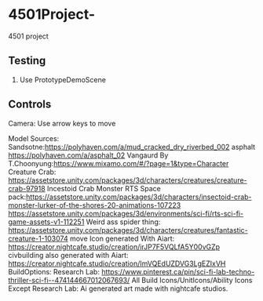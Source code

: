# 4501Project-
 4501 project

Testing
-------------------

1. Use PrototypeDemoScene

Controls
-------------------

Camera: Use arrow keys to move


Model Sources:
Sandsotne:https://polyhaven.com/a/mud_cracked_dry_riverbed_002
asphalt
https://polyhaven.com/a/asphalt_02
Vangaurd By T.Choonyung:https://www.mixamo.com/#/?page=1&type=Character
Creature Crab:
https://assetstore.unity.com/packages/3d/characters/creatures/creature-crab-97918
Incestoid Crab Monster
RTS Space pack:https://assetstore.unity.com/packages/3d/characters/insectoid-crab-monster-lurker-of-the-shores-20-animations-107223
https://assetstore.unity.com/packages/3d/environments/sci-fi/rts-sci-fi-game-assets-v1-112251
Weird ass spider thing:
https://assetstore.unity.com/packages/3d/characters/creatures/fantastic-creature-1-103074
move Icon generated With Aiart:
https://creator.nightcafe.studio/creation/irJP7F5VQLfA5Y00vGZp
civbuilding also generated with Aiart:
https://creator.nightcafe.studio/creation/ImVQEdUZDVG3LgEZIxVH
BuildOptions: Research Lab:
https://www.pinterest.ca/pin/sci-fi-lab-techno-thriller-sci-fi--474144667012067693/
All Build Icons/UnitIcons/Ability Icons Except Research Lab:
Ai generated art made with nightcafe studios.

